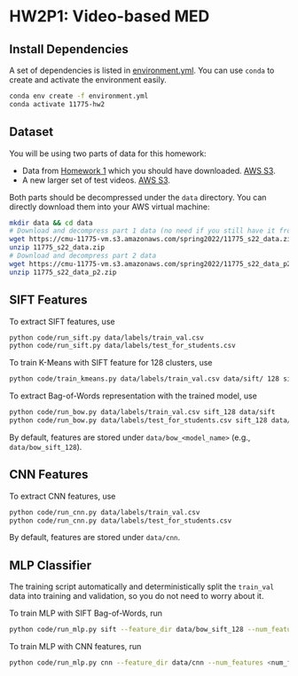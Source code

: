 # HW2P1: Video-based MED

## Install Dependencies

A set of dependencies is listed in [environment.yml](environment.yml). You can use `conda` to create and activate the environment easily.

```bash
conda env create -f environment.yml
conda activate 11775-hw2
```

## Dataset

You will be using two parts of data for this homework:

* Data from [Homework 1](https://github.com/11775website/11775-hws/tree/master/spring2022/hw1#data-and-labels) which you should have downloaded. [AWS S3](https://cmu-11775-vm.s3.amazonaws.com/spring2022/11775_s22_data.zip).
* A new larger set of test videos. [AWS S3](https://cmu-11775-vm.s3.amazonaws.com/spring2022/11775_s22_data_p2.zip).

Both parts should be decompressed under the `data` directory.
You can directly download them into your AWS virtual machine:

```bash
mkdir data && cd data
# Download and decompress part 1 data (no need if you still have it from HW1)
wget https://cmu-11775-vm.s3.amazonaws.com/spring2022/11775_s22_data.zip
unzip 11775_s22_data.zip
# Download and decompress part 2 data
wget https://cmu-11775-vm.s3.amazonaws.com/spring2022/11775_s22_data_p2.zip
unzip 11775_s22_data_p2.zip
```

## SIFT Features

To extract SIFT features, use

```bash
python code/run_sift.py data/labels/train_val.csv
python code/run_sift.py data/labels/test_for_students.csv
```

To train K-Means with SIFT feature for 128 clusters, use

```bash
python code/train_kmeans.py data/labels/train_val.csv data/sift/ 128 sift_128
```

To extract Bag-of-Words representation with the trained model, use

```bash
python code/run_bow.py data/labels/train_val.csv sift_128 data/sift
python code/run_bow.py data/labels/test_for_students.csv sift_128 data/sift
```

By default, features are stored under `data/bow_<model_name>` (e.g., `data/bow_sift_128`).

## CNN Features

To extract CNN features, use

```bash
python code/run_cnn.py data/labels/train_val.csv
python code/run_cnn.py data/labels/test_for_students.csv
```

By default, features are stored under `data/cnn`.

## MLP Classifier

The training script automatically and deterministically split the `train_val` data into training and validation, so you do not need to worry about it.

To train MLP with SIFT Bag-of-Words, run

```bash
python code/run_mlp.py sift --feature_dir data/bow_sift_128 --num_features 128
```

To train MLP with CNN features, run

```bash
python code/run_mlp.py cnn --feature_dir data/cnn --num_features <num_feat>
```


